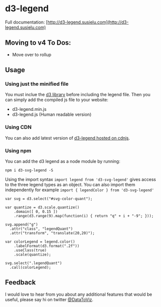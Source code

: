 # d3-legend

Full documentation: [http://d3-legend.susielu.com](http://d3-legend.susielu.com)

## Moving to v4 To Dos:
- Move over to rollup


## Usage

### Using just the minified file

You must inclue the [d3 library](http://d3js.org/) before including the legend file. Then you can simply add the compiled js file to your website:

- d3-legend.min.js
- d3-legend.js (Human readable version)

### Using CDN

You can also add latest version of [d3-legend hosted on cdnjs](https://cdnjs.com/libraries/d3-legend).

### Using npm

You can add the d3 legend as a node module by running:

`npm i d3-svg-legend -S`

Using the import syntax `import legend from 'd3-svg-legend'` gives access to the three legend types as an object. You can also import them independently for example `import { legendColor } from 'd3-svg-legend'`

```
var svg = d3.select("#svg-color-quant");

var quantize = d3.scale.quantize()
    .domain([ 0, 0.15 ])
    .range(d3.range(9).map(function(i) { return "q" + i + "-9"; }));

svg.append("g")
  .attr("class", "legendQuant")
  .attr("transform", "translate(20,20)");

var colorLegend = legend.color()
    .labelFormat(d3.format(".2f"))
    .useClass(true)
    .scale(quantize);

svg.select(".legendQuant")
  .call(colorLegend);

```

## Feedback
I would love to hear from you about any additional features that would be useful, please say hi on twitter [@DataToViz](https://www.twitter.com/DataToViz).